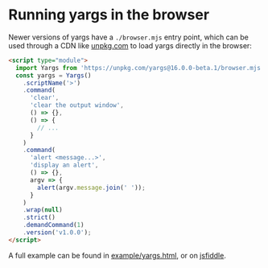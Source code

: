 # Running yargs in the browser

Newer versions of yargs have a `./browser.mjs` entry point, which can be used
through a CDN like [unpkg.com](https://unpkg.com/) to load yargs directly in
the browser:

```html
<script type="module">
  import Yargs from 'https://unpkg.com/yargs@16.0.0-beta.1/browser.mjs';
  const yargs = Yargs()
    .scriptName('>')
    .command(
      'clear',
      'clear the output window',
      () => {},
      () => {
        // ...
      }
    )
    .command(
      'alert <message...>',
      'display an alert',
      () => {},
      argv => {
        alert(argv.message.join(' '));
      }
    )
    .wrap(null)
    .strict()
    .demandCommand(1)
    .version('v1.0.0');
</script>
```

A full example can be found in [example/yargs.html](/example/yargs.html), or
on [jsfiddle](https://jsfiddle.net/bencoe/m9fv2oet/3/).
